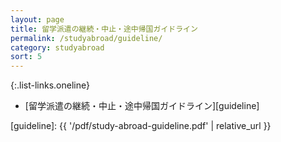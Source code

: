 ```yaml
---
layout: page
title: 留学派遣の継続・中止・途中帰国ガイドライン
permalink: /studyabroad/guideline/
category: studyabroad
sort: 5
---
```


{:.list-links.oneline}
*   [留学派遣の継続・中止・途中帰国ガイドライン][guideline]

[guideline]: {{ '/pdf/study-abroad-guideline.pdf' | relative_url }}